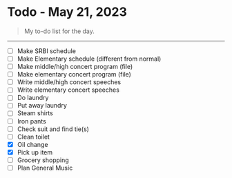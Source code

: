 # Todo - May 21, 2023
> My to-do list for the day.
___

 - [ ] Make SRBI schedule
 - [ ] Make Elementary schedule (different from normal)
 - [ ] Make middle/high concert program (file)
 - [ ] Make elementary concert program (file)
 - [ ] Write middle/high concert speeches
 - [ ] Write elementary concert speeches
 - [ ] Do laundry
 - [ ] Put away laundry
 - [ ] Steam shirts
 - [ ] Iron pants
 - [ ] Check suit and find tie(s)
 - [ ] Clean toilet
 - [x] Oil change
 - [x] Pick up item
 - [ ] Grocery shopping
 - [ ] Plan General Music